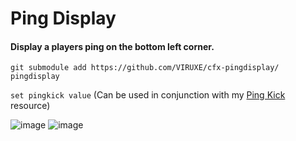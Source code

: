 # Ping Display
#### Display a players ping on the bottom left corner.

`git submodule add https://github.com/VIRUXE/cfx-pingdisplay/ pingdisplay`

`set pingkick value` (Can be used in conjunction with my [Ping Kick](https://github.com/VIRUXE/cfx-pingkick/) resource)

![image](https://user-images.githubusercontent.com/1616657/149635311-fa06a7c9-939c-472f-b139-a593c205d8ab.png)
![image](https://user-images.githubusercontent.com/1616657/149635337-1a785760-915e-4c26-bcdc-26b028a9e7db.png)
